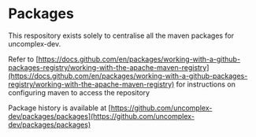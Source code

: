 # Packages

This respository exists solely to centralise all the maven packages for uncomplex-dev.

Refer to [https://docs.github.com/en/packages/working-with-a-github-packages-registry/working-with-the-apache-maven-registry](https://docs.github.com/en/packages/working-with-a-github-packages-registry/working-with-the-apache-maven-registry) for instructions on configuring maven to access the repository

Package history is available at [https://github.com/uncomplex-dev/packages/packages](https://github.com/uncomplex-dev/packages/packages)